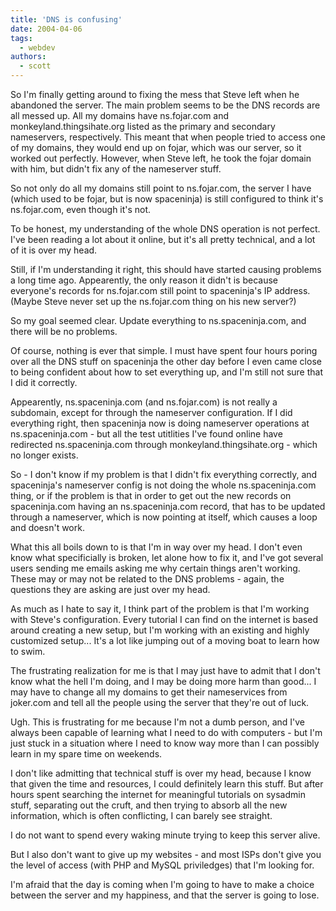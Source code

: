 ```yaml
---
title: 'DNS is confusing'
date: 2004-04-06
tags:
  - webdev
authors:
  - scott
---
```


So I'm finally getting around to fixing the mess that Steve left when he abandoned the server. The main problem seems to be the DNS records are all messed up. All my domains have ns.fojar.com and monkeyland.thingsihate.org listed as the primary and secondary nameservers, respectively. This meant that when people tried to access one of my domains, they would end up on fojar, which was our server, so it worked out perfectly. However, when Steve left, he took the fojar domain with him, but didn't fix any of the nameserver stuff.

So not only do all my domains still point to ns.fojar.com, the server I have (which used to be fojar, but is now spaceninja) is still configured to think it's ns.fojar.com, even though it's not.

To be honest, my understanding of the whole DNS operation is not perfect. I've been reading a lot about it online, but it's all pretty technical, and a lot of it is over my head.

Still, if I'm understanding it right, this should have started causing problems a long time ago. Appearently, the only reason it didn't is because everyone's records for ns.fojar.com still point to spaceninja's IP address. (Maybe Steve never set up the ns.fojar.com thing on his new server?)

So my goal seemed clear. Update everything to ns.spaceninja.com, and there will be no problems.

Of course, nothing is ever that simple. I must have spent four hours poring over all the DNS stuff on spaceninja the other day before I even came close to being confident about how to set everything up, and I'm still not sure that I did it correctly.

Appearently, ns.spaceninja.com (and ns.fojar.com) is not really a subdomain, except for through the nameserver configuration. If I did everything right, then spaceninja now is doing nameserver operations at ns.spaceninja.com - but all the test utitlities I've found online have redirected ns.spaceninja.com through monkeyland.thingsihate.org - which no longer exists.

So - I don't know if my problem is that I didn't fix everything correctly, and spaceninja's nameserver config is not doing the whole ns.spaceninja.com thing, or if the problem is that in order to get out the new records on spaceninja.com having an ns.spaceninja.com record, that has to be updated through a nameserver, which is now pointing at itself, which causes a loop and doesn't work.

What this all boils down to is that I'm in way over my head. I don't even know what specificially is broken, let alone how to fix it, and I've got several users sending me emails asking me why certain things aren't working. These may or may not be related to the DNS problems - again, the questions they are asking are just over my head.

As much as I hate to say it, I think part of the problem is that I'm working with Steve's configuration. Every tutorial I can find on the internet is based around creating a new setup, but I'm working with an existing and highly customized setup... It's a lot like jumping out of a moving boat to learn how to swim.

The frustrating realization for me is that I may just have to admit that I don't know what the hell I'm doing, and I may be doing more harm than good... I may have to change all my domains to get their nameservices from joker.com and tell all the people using the server that they're out of luck.

Ugh. This is frustrating for me because I'm not a dumb person, and I've always been capable of learning what I need to do with computers - but I'm just stuck in a situation where I need to know way more than I can possibly learn in my spare time on weekends.

I don't like admitting that technical stuff is over my head, because I know that given the time and resources, I could definitely learn this stuff. But after hours spent searching the internet for meaningful tutorials on sysadmin stuff, separating out the cruft, and then trying to absorb all the new information, which is often conflicting, I can barely see straight.

I do not want to spend every waking minute trying to keep this server alive.

But I also don't want to give up my websites - and most ISPs don't give you the level of access (with PHP and MySQL priviledges) that I'm looking for.

I'm afraid that the day is coming when I'm going to have to make a choice between the server and my happiness, and that the server is going to lose.
